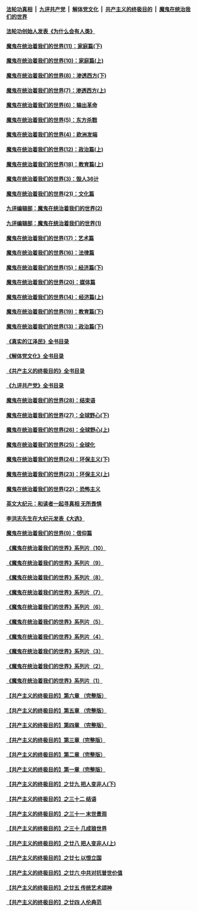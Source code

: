 ####  [法轮功真相](../../../../basic/blob/master/README.md?t=03170811) &nbsp;|&nbsp; [九评共产党](../../../../9ping.md/blob/master/README.md?t=03170811) &nbsp;|&nbsp; [解体党文化](../../../../jtdwh.md/blob/master/README.md?t=03170811)  &nbsp;|&nbsp; [共产主义的终极目的](../../../../gczydzjmd.md/blob/master/README.md?t=03170811) &nbsp;|&nbsp; [魔鬼在统治我们的世界](../../../../mgztzwmdsj.md/blob/master/README.md?t=03170811) 

#### [法轮功创始人发表《为什么会有人类》](../pages/nsc422/n13912117.md?t=03170811) 

#### [魔鬼在统治着我们的世界(11)：家庭篇(下)](../pages/nsc422/n10440961.md?t=03170811) 

#### [魔鬼在统治着我们的世界(10)：家庭篇(上)](../pages/nsc422/n10435448.md?t=03170811) 

#### [魔鬼在统治着我们的世界(8)：渗透西方(下)](../pages/nsc422/n10429603.md?t=03170811) 

#### [魔鬼在统治着我们的世界(7)：渗透西方(上)](../pages/nsc422/n10426013.md?t=03170811) 

#### [魔鬼在统治着我们的世界(6)：输出革命](../pages/nsc422/n10421536.md?t=03170811) 

#### [魔鬼在统治着我们的世界(5)：东方杀戮](../pages/nsc422/n10417707.md?t=03170811) 

#### [魔鬼在统治着我们的世界(4)：欧洲发端](../pages/nsc422/n10414890.md?t=03170811) 

#### [魔鬼在统治着我们的世界(12)：政治篇(上)](../pages/nsc422/n10444576.md?t=03170811) 

#### [魔鬼在统治着我们的世界(18)：教育篇(上)](../pages/nsc422/n10526970.md?t=03170811) 

#### [魔鬼在统治着我们的世界(3)：毁人36计](../pages/nsc422/n10411583.md?t=03170811) 

#### [魔鬼在统治着我们的世界(21)：文化篇](../pages/nsc422/n10597706.md?t=03170811) 

#### [九评编辑部：魔鬼在统治着我们的世界(2)](../pages/nsc422/n10410036.md?t=03170811) 

#### [九评编辑部：魔鬼在统治着我们的世界(1)](../pages/nsc422/n10406825.md?t=03170811) 

#### [魔鬼在统治着我们的世界(17)：艺术篇](../pages/nsc422/n10499093.md?t=03170811) 

#### [魔鬼在统治着我们的世界(16)：法律篇](../pages/nsc422/n10485969.md?t=03170811) 

#### [魔鬼在统治着我们的世界(15)：经济篇(下)](../pages/nsc422/n10469975.md?t=03170811) 

#### [魔鬼在统治着我们的世界(20)：媒体篇](../pages/nsc422/n10586579.md?t=03170811) 

#### [魔鬼在统治着我们的世界(14)：经济篇(上)](../pages/nsc422/n10457370.md?t=03170811) 

#### [魔鬼在统治着我们的世界(19)：教育篇(下)](../pages/nsc422/n10564808.md?t=03170811) 

#### [魔鬼在统治着我们的世界(13)：政治篇(下)](../pages/nsc422/n10448270.md?t=03170811) 

#### [《真实的江泽民》全书目录](../pages/nsc422/n13721399.md?t=03170811) 

#### [《解体党文化》全书目录](../pages/nsc422/n13721157.md?t=03170811) 

#### [《共产主义的终极目的》全书目录](../pages/nsc422/n13721048.md?t=03170811) 

#### [《九评共产党》全书目录](../pages/nsc422/n13708085.md?t=03170811) 

#### [魔鬼在统治着我们的世界(28)：结束语](../pages/nsc422/n10936246.md?t=03170811) 

#### [魔鬼在统治着我们的世界(27)：全球野心(下)](../pages/nsc422/n10928319.md?t=03170811) 

#### [魔鬼在统治着我们的世界(26)：全球野心(上)](../pages/nsc422/n10900318.md?t=03170811) 

#### [魔鬼在统治着我们的世界(25)：全球化](../pages/nsc422/n10788205.md?t=03170811) 

#### [魔鬼在统治着我们的世界(24)：环保主义(下)](../pages/nsc422/n10695307.md?t=03170811) 

#### [魔鬼在统治着我们的世界(23)：环保主义(上)](../pages/nsc422/n10688613.md?t=03170811) 

#### [魔鬼在统治着我们的世界(22)：恐怖主义](../pages/nsc422/n10614727.md?t=03170811) 

#### [英文大纪元：和读者一起寻真相 无所畏惧](../pages/nsc422/n12542027.md?t=03170811) 

#### [李洪志先生在大纪元发表《大选》](../pages/nsc422/n12534746.md?t=03170811) 

#### [魔鬼在统治着我们的世界(9)：信仰篇](../pages/nsc422/n10432159.md?t=03170811) 

#### [《魔鬼在统治着我们的世界》系列片（10）](../pages/nsc422/n12292670.md?t=03170811) 

#### [《魔鬼在统治着我们的世界》系列片（9）](../pages/nsc422/n12290859.md?t=03170811) 

#### [《魔鬼在统治着我们的世界》系列片（8）](../pages/nsc422/n12287445.md?t=03170811) 

#### [《魔鬼在统治着我们的世界》系列片（7）](../pages/nsc422/n12283425.md?t=03170811) 

#### [《魔鬼在统治着我们的世界》系列片（6）](../pages/nsc422/n12282314.md?t=03170811) 

#### [《魔鬼在统治着我们的世界》系列片（5）](../pages/nsc422/n12281419.md?t=03170811) 

#### [《魔鬼在统治着我们的世界》系列片（4）](../pages/nsc422/n12274024.md?t=03170811) 

#### [《魔鬼在统治着我们的世界》系列片（3）](../pages/nsc422/n12271322.md?t=03170811) 

#### [《魔鬼在统治着我们的世界》系列片（2）](../pages/nsc422/n12269049.md?t=03170811) 

#### [《魔鬼在统治着我们的世界》系列片（1）](../pages/nsc422/n12267575.md?t=03170811) 

#### [【共产主义的终极目的】第六章 （完整版）](../pages/nsc422/n11428913.md?t=03170811) 

#### [【共产主义的终极目的】第五章 （完整版）](../pages/nsc422/n11428912.md?t=03170811) 

#### [【共产主义的终极目的】第四章 （完整版）](../pages/nsc422/n11428907.md?t=03170811) 

#### [【共产主义的终极目的】第三章（完整版）](../pages/nsc422/n11428848.md?t=03170811) 

#### [【共产主义的终极目的】第二章（完整版）](../pages/nsc422/n11428831.md?t=03170811) 

#### [【共产主义的终极目的】第一章（完整版）](../pages/nsc422/n11417651.md?t=03170811) 

#### [【共产主义的终极目的】之廿九 把人变非人(下)](../pages/nsc422/n11344140.md?t=03170811) 

#### [【共产主义的终极目的】之三十二 结语](../pages/nsc422/n11360535.md?t=03170811) 

#### [【共产主义的终极目的】之三十一 末世景观](../pages/nsc422/n11351129.md?t=03170811) 

#### [【共产主义的终极目的】之三十 几成狼世界](../pages/nsc422/n11348280.md?t=03170811) 

#### [【共产主义的终极目的】之廿八 把人变非人(上)](../pages/nsc422/n11340492.md?t=03170811) 

#### [【共产主义的终极目的】之廿七 以恨立国](../pages/nsc422/n11336944.md?t=03170811) 

#### [【共产主义的终极目的】之廿六 中共对抗普世价值](../pages/nsc422/n11324785.md?t=03170811) 

#### [【共产主义的终极目的】之廿五 传统艺术颂神](../pages/nsc422/n11296396.md?t=03170811) 

#### [【共产主义的终极目的】之廿四 人伦典范](../pages/nsc422/n11296397.md?t=03170811) 

